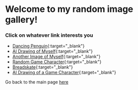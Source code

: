# Welcome to my random image gallery!

### Click on whatever link interests you

- [Dancing Penguin](images/gifs/club-penguin-dance.gif){:target="_blank"}
- [AI Drawing of Myself](images/myself_drawing.png){:target="_blank"}
- [Another Image of Myself](images/myself.JPEG){:target="_blank"}
- [Random Game Character](images/lmao.jpg){:target="_blank"}
- [Breadskate](images/yeeah.jpg){:target="_blank"}
- [AI Drawing of a Game Character](images/yeeeaaah.png){:target="_blank"}

Go back to the main page [here](index.md)
